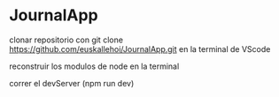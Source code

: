 # JournalApp

clonar repositorio con git clone https://github.com/euskallehoi/JournalApp.git en la terminal de VScode

reconstruir los modulos de node en la terminal

correr el devServer (npm run dev)